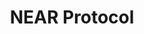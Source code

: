 ---
title: NEAR Protocol
excerpt: Community-based Layer 1 blockchain
type: blockchain
link: https://near.org
tags: blockchain, defi, rust, assemblyscript
createdAt: 2021-08-16
---